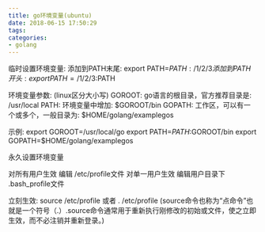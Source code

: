 ```yaml
---
title: go环境变量(ubuntu)
date: 2018-06-15 17:50:29
tags:
categories:
- golang
---
```

临时设置环境变量: 
	添加到PATH末尾: export PATH=$PATH:/1/2/3
	添加到PATH开头: export PATH=/1/2/3:$PATH

环境变量参数: (linux区分大小写)
	GOROOT: go语言的根目录，官方推荐目录是: /usr/local
	PATH: 环境变量中增加: $GOROOT/bin
	GOPATH: 工作区，可以有一个或多个，一般目录为: $HOME/golang/examplegos

示例: 
	export GOROOT=/usr/local/go
	export PATH=$PATH:$GOROOT/bin
	export GOPATH=$HOME/golang/examplegos

永久设置环境变量

对所有用户生效 编辑 /etc/profile文件
对单一用户生效 编辑用户目录下 .bash_profile文件

立刻生效: source /etc/profile 或者 . /etc/profile
(source命令也称为“点命令”也就是一个符号（.）.source命令通常用于重新执行刚修改的初始或文件，使之立即生效，而不必注销并重新登录。)
